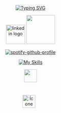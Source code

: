 <main>

 
 <div align="center">
  
  
[![Typing SVG](https://readme-typing-svg.demolab.com?font=Nunito+Sans&weight=800&size=15&letterSpacing=letter-spacing%3A+1px;&duration=3000&pause=1300&color=2DB4FF&center=true&random=true&width=500&lines=Do+console.log+ao+mundo!+%F0%9F%8C%8E%F0%9F%9A%80;Ainda+no+come%C3%A7o%2C+mas+com+muita+vontade+de+chegar+longe+%F0%9F%92%AA%F0%9F%92%BB;Pequenos+commits%2C+grandes+conquistas+%F0%9F%94%A5;Caf%C3%A9+e+linhas+de+c%C3%B3digo+%E2%98%95%F0%9F%92%BB;Aprendendo+uma+linha+de+c%C3%B3digo+por+vez+%F0%9F%93%88;Meu+c%C3%B3digo+ainda+n%C3%A3o+%C3%A9+perfeito%2C+mas+meu+esfor%C3%A7o+%C3%A9+constante+%F0%9F%8C%B1;Persist%C3%AAncia+%C3%A9+meu+framework+favorito+%E2%9D%A4%EF%B8%8F;Do+b%C3%A1sico+ao+avan%C3%A7ado...+um+commit+de+cada+vez+%F0%9F%9B%A0%EF%B8%8F)](https://git.io/typing-svg)


  
<a href="https://www.linkedin.com/in/leonardo-bento-937a2024a/" target="_blank" rel="noopener noreferrer">
<img src="https://user-images.githubusercontent.com/74038190/235294012-0a55e343-37ad-4b0f-924f-c8431d9d2483.gif" height="60" alt="linkedin logo"></a>
<a href="https://www.linkedin.com/in/leonardo-bento-937a2024a/" target="_blank" rel="noopener noreferrer">
<img src="https://user-images.githubusercontent.com/74038190/216649417-9acc58df-9186-4132-ad43-819a57babb67.gif" height="90"></a>
</div>


</div>    

<div align="center">





[![spotify-github-profile](https://spotify-github-profile.kittinanx.com/api/view?uid=31ly7v6vrcmlnvwrfvm4t3z2kmm4&cover_image=true&theme=novatorem&show_offline=true&background_color=121212&interchange=true&bar_color=53b14f&bar_color_cover=false)](https://spotify-github-profile.kittinanx.com/api/view?uid=31ly7v6vrcmlnvwrfvm4t3z2kmm4&redirect=true)



  
</div>


<div align="center" >
 
[![My Skills](https://skillicons.dev/icons?i=js,html,css,mysql,notion,vscode,windows,linux)](https://skillicons.dev)

 <img src="https://user-images.githubusercontent.com/74038190/212284158-e840e285-664b-44d7-b79b-e264b5e54825.gif" height="40">
</div>


###

<br>
<div align="center">
    <img src="https://user-images.githubusercontent.com/74038190/212284087-bbe7e430-757e-4901-90bf-4cd2ce3e1852.gif" 
         height="40" style="margin-right: 10px;" 
         alt="Ícone do LinkedIn">
  </a>
</div>
</main>


<br clear="both">


###

